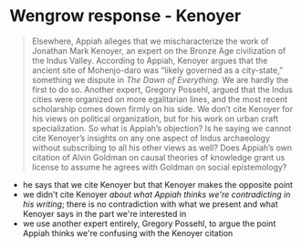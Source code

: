 # Wengrow response - Kenoyer

> Elsewhere, Appiah alleges that we mischaracterize the work of Jonathan Mark Kenoyer, an expert on the Bronze Age civilization of the Indus Valley. According to Appiah, Kenoyer argues that the ancient site of Mohenjo-daro was “likely governed as a city-state,” something we dispute in _The Dawn of Everything._ We are hardly the first to do so. Another expert, Gregory Possehl, argued that the Indus cities were organized on more egalitarian lines, and the most recent scholarship comes down firmly on his side. We don’t cite Kenoyer for his views on political organization, but for his work on urban craft specialization. So what is Appiah’s objection? Is he saying we cannot cite Kenoyer’s insights on any one aspect of Indus archaeology without subscribing to all his other views as well? Does Appiah’s own citation of Alvin Goldman on causal theories of knowledge grant us license to assume he agrees with Goldman on social epistemology?

- he says that we cite Kenoyer but that Kenoyer makes the opposite point
- we didn't cite Kenoyer *about what Appiah thinks we're contradicting in his writing*; there is no contradiction with what we present and what Kenoyer says in the part we're interested in
- we use another expert entirely, Gregory Possehl, to argue the point Appiah thinks we're confusing with the Kenoyer citation